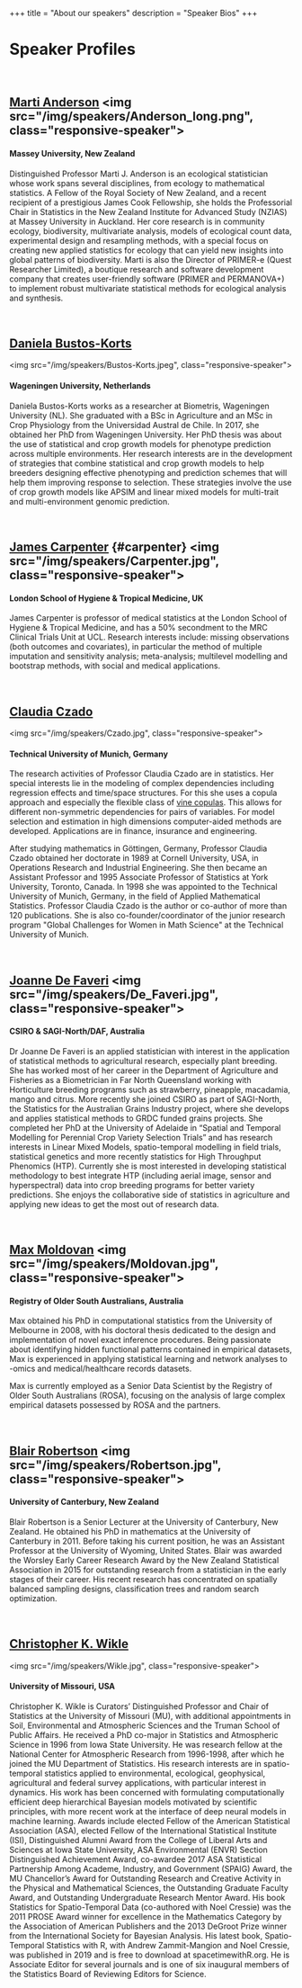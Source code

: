 +++
title = "About our speakers"
description = "Speaker Bios"
+++

# Speaker Profiles

<br>

## [Marti Anderson](http://www.massey.ac.nz/massey/expertise/profile.cfm?stref=204040) <img src="/img/speakers/Anderson_long.png", class="responsive-speaker">
#### Massey University, New Zealand
Distinguished Professor Marti J. Anderson is an ecological statistician whose work spans several disciplines, from ecology to mathematical statistics. A Fellow of the Royal Society of New Zealand, and a recent recipient of a prestigious James Cook Fellowship, she holds the Professorial Chair in Statistics in the New Zealand Institute for Advanced Study (NZIAS) at Massey University in Auckland. Her core research is in community ecology, biodiversity, multivariate analysis, models of ecological count data, experimental design and resampling methods, with a special focus on creating new applied statistics for ecology that can yield new insights into global patterns of biodiversity. Marti is also the Director of PRIMER-e (Quest Researcher Limited), a boutique research and software development company that creates user-friendly software (PRIMER and PERMANOVA+) to implement robust multivariate statistical methods for ecological analysis and synthesis.

<br>

## [Daniela Bustos-Korts](https://www.wur.nl/en/Persons/Daniela-DV-Daniela-Bustos-Korts-PhD.htm) 
<img src="/img/speakers/Bustos-Korts.jpeg", class="responsive-speaker">
#### Wageningen University, Netherlands
Daniela Bustos-Korts works as a researcher at Biometris, Wageningen University (NL). She graduated with a BSc in Agriculture and an MSc in Crop Physiology from the Universidad Austral de Chile. In 2017, she obtained her PhD from Wageningen University. Her PhD thesis was about the use of statistical and crop growth models for phenotype prediction across multiple environments. Her research interests are in the development of strategies that combine statistical and crop growth models to help breeders designing effective phenotyping and prediction schemes that will help them improving response to selection. These strategies involve the use of crop growth models like APSIM and linear mixed models for multi-trait and multi-environment genomic prediction.

<br>

## [James Carpenter](https://www.lshtm.ac.uk/aboutus/people/carpenter.james) {#carpenter} <img src="/img/speakers/Carpenter.jpg", class="responsive-speaker">
#### London School of Hygiene & Tropical Medicine, UK

James Carpenter is professor of medical statistics at the London School of Hygiene & Tropical Medicine, and has a 50% secondment to the MRC Clinical Trials Unit at UCL. Research interests include: missing observations (both outcomes and covariates), in particular the method of multiple imputation and sensitivity analysis; meta-analysis; multilevel modelling and bootstrap methods, with social and medical applications.

<br>

## [Claudia Czado](http://www.professoren.tum.de/en/czado-claudia/) 
<img src="/img/speakers/Czado.jpg", class="responsive-speaker">
#### Technical University of Munich, Germany
The research activities of Professor Claudia Czado are in statistics. Her special interests lie in the modeling of complex dependencies including regression effects and time/space structures.  For this she uses a copula approach and especially the flexible class of [vine copulas](www.vine-copula.org). This allows for different non-symmetric dependencies for pairs of variables. For model selection and estimation in high dimensions computer-aided methods are developed. Applications are in finance, insurance and engineering. 

After studying mathematics in Göttingen, Germany, Professor Claudia Czado obtained her doctorate in 1989 at Cornell University, USA,  in Operations Research and Industrial Engineering. She then became an Assistant Professor and 1995 Associate Professor of Statistics at York University, Toronto, Canada. In 1998 she was appointed to the Technical University of Munich, Germany,  in the field of Applied Mathematical Statistics. Professor Claudia Czado is the author or co-author of more than 120 publications. She is also co-founder/coordinator of the junior research program "Global Challenges for Women in Math Science" at the Technical University of Munich.

<br>

## [Joanne De Faveri](https://www.researchgate.net/scientific-contributions/2082945346_Joanne_De_Faveri) <img src="/img/speakers/De_Faveri.jpg", class="responsive-speaker">
#### CSIRO & SAGI-North/DAF, Australia
Dr Joanne De Faveri is an applied statistician with interest in the application of statistical methods to agricultural research, especially plant breeding. She has worked most of her career in the Department of Agriculture and Fisheries as a Biometrician in Far North Queensland working with Horticulture breeding programs such as strawberry, pineapple, macadamia, mango and citrus. More recently she joined CSIRO as part of SAGI-North, the Statistics for the Australian Grains Industry project, where she develops and applies statistical methods to GRDC funded grains projects. 
She completed her PhD at the University of Adelaide in “Spatial and Temporal Modelling for Perennial Crop Variety Selection Trials” and has research interests in Linear Mixed Models, spatio-temporal modelling in field trials, statistical genetics and more recently statistics for High Throughput Phenomics (HTP).  Currently she is most interested in developing statistical methodology to best integrate HTP (including aerial image, sensor and hyperspectral) data into crop breeding programs for better variety predictions. 
She enjoys the collaborative side of statistics in agriculture and applying new ideas to get the most out of research data. 


<br>

## [Max  Moldovan](https://www.sahmriresearch.org/our-research/themes/infection-immunity/our-team/dr-max-moldovan) <img src="/img/speakers/Moldovan.jpg", class="responsive-speaker">
#### Registry of Older South Australians, Australia
Max obtained his PhD in computational statistics from the University of Melbourne in 2008, with his doctoral thesis dedicated to the design and implementation of novel exact inference procedures. Being passionate about identifying hidden functional patterns contained in empirical datasets, Max is experienced in applying statistical learning and network analyses to -omics and medical/healthcare records datasets.

Max is currently employed as a Senior Data Scientist by the Registry of Older South Australians (ROSA), focusing on the analysis of large complex empirical datasets possessed by ROSA and the partners.


<br>

## [Blair Robertson](https://www.canterbury.ac.nz/engineering/contact-us/people/blair-robertson.html) <img src="/img/speakers/Robertson.jpg", class="responsive-speaker">
#### University of Canterbury, New Zealand

Blair Robertson is a Senior Lecturer at the University of Canterbury, New Zealand. He obtained his PhD in mathematics at the University of Canterbury in 2011. Before taking his current position, he was an Assistant Professor at the University of Wyoming, United States. Blair was awarded the Worsley Early Career Research Award by the New Zealand Statistical Association in 2015 for outstanding research from a statistician in the early stages of their career. His recent research has concentrated on spatially balanced sampling designs, classification trees and random search optimization.

<br>

## [Christopher K. Wikle](https://www.stat.missouri.edu/people/wikle) 
<img src="/img/speakers/Wikle.jpg", class="responsive-speaker">
#### University of Missouri, USA
Christopher K. Wikle is Curators’ Distinguished Professor and Chair of Statistics at the University of Missouri (MU), with additional appointments in Soil, Environmental and Atmospheric Sciences and the Truman School of Public Affairs.  He received a PhD co-major in Statistics and Atmospheric Science in 1996 from Iowa State University.  He was research fellow at the National Center for Atmospheric Research from 1996-1998, after which he joined the MU Department of Statistics.  His research interests are in spatio-temporal statistics applied to environmental, ecological, geophysical, agricultural and federal survey applications, with particular interest in dynamics.  His work has been concerned with formulating computationally efficient deep hierarchical Bayesian models motivated by scientific principles, with more recent work at the interface of deep neural models in machine learning.   Awards include elected Fellow of the American Statistical Association (ASA), elected Fellow of the International Statistical Institute (ISI), Distinguished Alumni Award from the College of Liberal Arts and Sciences at Iowa State University, ASA Environmental (ENVR) Section Distinguished Achievement Award, co-awardee 2017 ASA Statistical Partnership Among Academe, Industry, and Government (SPAIG) Award, the MU Chancellor’s Award for Outstanding Research and Creative Activity in the Physical and Mathematical Sciences, the Outstanding Graduate Faculty Award, and Outstanding Undergraduate Research Mentor Award.  His book Statistics for Spatio-Temporal Data (co-authored with Noel Cressie) was the 2011 PROSE Award winner for excellence in the Mathematics Category by the Association of American Publishers and the 2013 DeGroot Prize winner from the International Society for Bayesian Analysis.  His latest book, Spatio-Temporal Statistics with R, with Andrew Zammit-Mangion and Noel Cressie, was published in 2019 and is free to download at spacetimewithR.org.   He is Associate Editor for several journals and is one of six inaugural members of the Statistics Board of Reviewing Editors for Science. 
